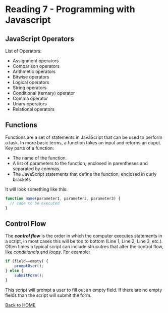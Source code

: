 # Reading 7 - Programming with Javascript

## JavaScript Operators

List of Operators:
- Assignment operators
- Comparison operators
- Arithmetic operators
- Bitwise operators
- Logical operators
- String operators
- Conditional (ternary) operator
- Comma operator
- Unary operators
- Relational operators

## Functions

Functions are a set of statements in JavaScript that can be used to perform a task. In more basic terms, a function takes an input and returns an ouput.  
Key parts of a function:
- The name of the function.
- A list of parameters to the function, enclosed in parentheses and separated by commas.
- The JavaScript statements that define the function, enclosed in curly brackets

It will look something like this:

```javascript
function name(parameter1, parameter2, parameter3) {
  // code to be executed
}
```

## Control Flow

The ***control flow*** is the order in which the computer executes statements in a script, in most cases this will be top to bottom (Line 1, Line 2, Line 3, etc.). Often times a typical script can include strucutres that alter the control flow, like *conditionals* and *loops*. For example:

```javascript
if (field==empty) {
    promptUser();
} else {
    submitForm();
}
```

This script will prompt a user to fill out an empty field. If there are no empty fields than the script will submit the form.

[Back to HOME](README.md)